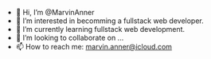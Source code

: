 - 👋 Hi, I’m @MarvinAnner
- 👀 I’m interested in becomming a fullstack web developer.
- 🌱 I’m currently learning fullstack web development.
- 💞️ I’m looking to collaborate on ...
- 📫 How to reach me: marvin.anner@icloud.com

<!---
MarvinAnner/MarvinAnner is a ✨ special ✨ repository because its `README.md` (this file) appears on your GitHub profile.
You can click the Preview link to take a look at your changes.
--->
